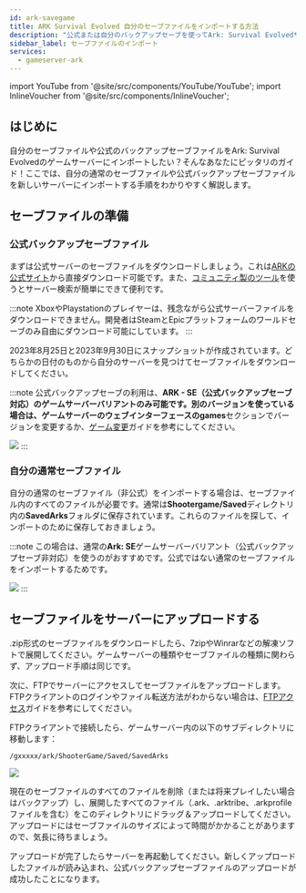 ```yaml
---
id: ark-savegame
title: ARK Survival Evolved 自分のセーブファイルをインポートする方法
description: "公式または自分のバックアップセーブを使ってArk: Survival Evolvedサーバーを復元し、スムーズなゲームプレイを続ける方法をチェック → 今すぐ詳しく見る"
sidebar_label: セーブファイルのインポート
services:
  - gameserver-ark
---
```


import YouTube from '@site/src/components/YouTube/YouTube';
import InlineVoucher from '@site/src/components/InlineVoucher';

## はじめに

自分のセーブファイルや公式のバックアップセーブファイルをArk: Survival Evolvedのゲームサーバーにインポートしたい？そんなあなたにピッタリのガイド！ここでは、自分の通常のセーブファイルや公式バックアップセーブファイルを新しいサーバーにインポートする手順をわかりやすく解説します。

<YouTube videoId="lvIIVOhAUjo" imageSrc="https://screensaver01.zap-hosting.com/index.php/s/riyYaWCc4562mTS/preview" title="公式サーバーバックアップでARK:SEサーバーを手に入れる方法" description="実際の動きを見たほうが理解しやすい？そんなあなたのために動画を用意しました！急いでいる時も、じっくり情報を吸収したい時も、最高の方法で解説しています！"/>

<InlineVoucher />

## セーブファイルの準備

### 公式バックアップセーブファイル

まずは公式サーバーのセーブファイルをダウンロードしましょう。これは[ARKの公式サイト](https://survivetheark.com/index.php?/server-backups/)から直接ダウンロード可能です。また、[コミュニティ製のツール](https://arkutils.netlify.app/tools/officialdownload)を使うとサーバー検索が簡単にできて便利です。

:::note
XboxやPlaystationのプレイヤーは、残念ながら公式サーバーファイルをダウンロードできません。開発者はSteamとEpicプラットフォームのワールドセーブのみ自由にダウンロード可能にしています。
:::

2023年8月25日と2023年9月30日にスナップショットが作成されています。どちらかの日付のものから自分のサーバーを見つけてセーブファイルをダウンロードしてください。

:::note
公式バックアップセーブの利用は、**ARK - SE（公式バックアップセーブ対応）**のゲームサーバーバリアントのみ可能です。別のバージョンを使っている場合は、ゲームサーバーのウェブインターフェースの**games**セクションでバージョンを変更するか、[ゲーム変更](gameserver-gameswitch.md)ガイドを参考にしてください。

![](https://github.com/zaphosting/docs/assets/42719082/8f2ac8fa-2b23-4738-8d95-87c289e9d98a)
:::

### 自分の通常セーブファイル

自分の通常のセーブファイル（非公式）をインポートする場合は、セーブファイル内のすべてのファイルが必要です。通常は**Shootergame/Saved**ディレクトリ内の**SavedArks**フォルダに保存されています。これらのファイルを探して、インポートのために保存しておきましょう。

:::note
この場合は、通常の**Ark: SE**ゲームサーバーバリアント（公式バックアップセーブ非対応）を使うのがおすすめです。公式ではない通常のセーブファイルをインポートするためです。

![](https://github.com/zaphosting/docs/assets/42719082/43a6f039-778b-471f-82c8-91f1b8644a33)
:::

## セーブファイルをサーバーにアップロードする

.zip形式のセーブファイルをダウンロードしたら、7zipやWinrarなどの解凍ソフトで展開してください。ゲームサーバーの種類やセーブファイルの種類に関わらず、アップロード手順は同じです。

次に、FTPでサーバーにアクセスしてセーブファイルをアップロードします。FTPクライアントのログインやファイル転送方法がわからない場合は、[FTPアクセス](gameserver-ftpaccess.md)ガイドを参考にしてください。

FTPクライアントで接続したら、ゲームサーバー内の以下のサブディレクトリに移動します：
```
/gxxxxx/ark/ShooterGame/Saved/SavedArks
```

![](https://github.com/zaphosting/docs/assets/42719082/92ca6e48-346e-4f3c-80e2-972421d1f73f)

現在のセーブファイルのすべてのファイルを削除（または将来プレイしたい場合はバックアップ）し、展開したすべてのファイル（.ark、.arktribe、.arkprofileファイルを含む）をこのディレクトリにドラッグ＆アップロードしてください。アップロードにはセーブファイルのサイズによって時間がかかることがありますので、気長に待ちましょう。

アップロードが完了したらサーバーを再起動してください。新しくアップロードしたファイルが読み込まれ、公式バックアップセーブファイルのアップロードが成功したことになります。

<InlineVoucher />
